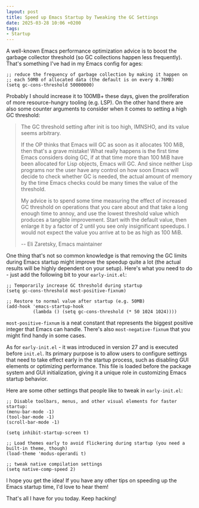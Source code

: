 ```yaml
---
layout: post
title: Speed up Emacs Startup by Tweaking the GC Settings
date: 2025-03-28 10:06 +0200
tags:
- Startup
---
```


A well-known Emacs performance optimization advice is to boost the garbage collector
threshold (so GC collections happen less frequently). That's something I've had in
my Emacs config for ages:

``` emacs-lisp
;; reduce the frequency of garbage collection by making it happen on
;; each 50MB of allocated data (the default is on every 0.76MB)
(setq gc-cons-threshold 50000000)
```

Probably I should increase it to 100MB+ these days, given the proliferation of more resource-hungry
tooling (e.g. LSP). On the other hand there are also some counter arguments to consider
when it comes to setting a high GC threshold:

> The GC threshold setting after init is too high, IMNSHO, and its value seems arbitrary.
>
> If the OP thinks that Emacs will GC as soon as it allocates 100 MiB, then
> that's a grave mistake! What really happens is the first time Emacs considers
> doing GC, if at that time more than 100 MiB have been allocated for Lisp
> objects, Emacs will GC. And since neither Lisp programs nor the user have any
> control on how soon Emacs will decide to check whether GC is needed, the
> actual amount of memory by the time Emacs checks could be many times the value
> of the threshold.
>
> My advice is to spend some time measuring the effect of increased GC threshold
> on operations that you care about and that take a long enough time to annoy,
> and use the lowest threshold value which produces a tangible
> improvement. Start with the default value, then enlarge it by a factor of 2
> until you see only insignificant speedups. I would not expect the value you
> arrive at to be as high as 100 MiB.
>
> -- Eli Zaretsky, Emacs maintainer

One thing that's not so common knowledge is that removing the GC limits during Emacs startup
might improve the speedup quite a lot (the actual results will be highly dependent on your setup).
Here's what you need to do - just add the following bit to your `early-init.el`:

``` emacs-lisp
;; Temporarily increase GC threshold during startup
(setq gc-cons-threshold most-positive-fixnum)

;; Restore to normal value after startup (e.g. 50MB)
(add-hook 'emacs-startup-hook
          (lambda () (setq gc-cons-threshold (* 50 1024 1024))))
```

`most-positive-fixnum` is a neat constant that represents the biggest positive
integer that Emacs can handle. There's also `most-negative-fixnum` that you might
find handy in some cases.

As for `early-init.el` - it was introduced in version 27 and is executed before
`init.el`. Its primary purpose is to allow users to configure settings that need
to take effect early in the startup process, such as disabling GUI elements or
optimizing performance. This file is loaded before the package system and GUI
initialization, giving it a unique role in customizing Emacs startup behavior.

Here are some other settings that people like to tweak in `early-init.el`:

``` emacs-lisp
;; Disable toolbars, menus, and other visual elements for faster startup:
(menu-bar-mode -1)
(tool-bar-mode -1)
(scroll-bar-mode -1)

(setq inhibit-startup-screen t)

;; Load themes early to avoid flickering during startup (you need a built-in theme, though)
(load-theme 'modus-operandi t)

;; tweak native compilation settings
(setq native-comp-speed 2)
```

I hope you get the idea! If you have any other tips on speeding up the Emacs
startup time, I'd love to hear them!

That's all I have for you today. Keep hacking!
